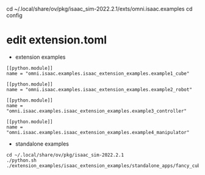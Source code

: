 
cd ~/.local/share/ov/pkg/isaac_sim-2022.2.1/exts/omni.isaac.examples
cd config

# edit extension.toml

* extension examples
```
[[python.module]]
name = "omni.isaac.examples.isaac_extension_examples.example1_cube"

[[python.module]]
name = "omni.isaac.examples.isaac_extension_examples.example2_robot"

[[python.module]]
name = "omni.isaac.examples.isaac_extension_examples.example3_controller"

[[python.module]]
name = "omni.isaac.examples.isaac_extension_examples.example4_manipulator"
```

* standalone examples
```
cd ~/.local/share/ov/pkg/isaac_sim-2022.2.1
./python.sh ./extension_examples/isaac_extension_examples/standalone_apps/fancy_cube.py
```